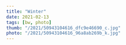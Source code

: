 ```yaml
---
title: "Winter"
date: 2021-02-13
tags: [bw, photo]
thumb: "/2021/50943104616_dfc9e46690_c.jpg"
photo: "/2021/50943104616_96a8ab269b_k.jpg"
---
```

